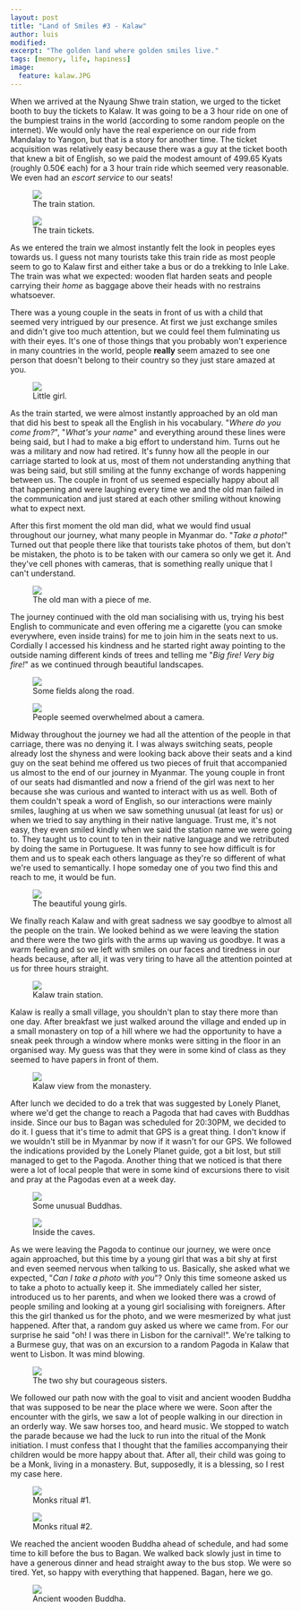```yaml
---
layout: post
title: "Land of Smiles #3 - Kalaw"
author: luis
modified:
excerpt: "The golden land where golden smiles live."
tags: [memory, life, hapiness]
image:
  feature: kalaw.JPG
---
```


When we arrived at the Nyaung Shwe train station, we urged to the ticket booth to buy the tickets to Kalaw. It was going to be a 3 hour ride on one of the bumpiest trains in the world (according to some random people on the internet). We would only have the real experience on our ride from Mandalay to Yangon, but that is a story for another time. The ticket acquisition was relatively easy because there was a guy at the ticket booth that knew a bit of English, so we paid the modest amount of 499.65 Kyats (roughly 0.50€ each) for a 3 hour train ride which seemed very reasonable. We even had an <i>escort service</i> to our seats!


<figure>
	<a href="../images/myanmar/4Kalaw/trainstation.JPG"><img src="../images/myanmar/4Kalaw/trainstation.JPG"></a>
	<figcaption>The train station.</figcaption>
</figure>

<figure>
	<a href="../images/myanmar/4Kalaw/tickets.JPG"><img src="../images/myanmar/4Kalaw/tickets.JPG"></a>
	<figcaption>The train tickets.</figcaption>
</figure>


As we entered the train we almost instantly felt the look in peoples eyes towards us. I guess not many tourists take this train ride as most people seem to go to Kalaw first and either take a bus or do a trekking to Inle Lake. The train was what we expected: wooden flat harden seats and people carrying their <i>home</i> as baggage above their heads with no restrains whatsoever.

There was a young couple in the seats in front of us with a child that seemed very intrigued by our presence. At first we just exchange smiles and didn't give too much attention, but we could feel them fulminating us with their eyes. It's one of those things that you probably won't experience in many countries in the world, people <b>really</b> seem amazed to see one person that doesn't belong to their country so they just stare amazed at you.


<figure>
	<a href="../images/myanmar/4Kalaw/train1.JPG"><img src="../images/myanmar/4Kalaw/train1.JPG"></a>
	<figcaption>Little girl.</figcaption>
</figure>


As the train started, we were almost instantly approached by an old man that did his best to speak all the English in his vocabulary. "<i>Where do you come from?</i>", "<i>What's your name</i>" and everything around these lines were being said, but I had to make a big effort to understand him. Turns out he was a military and now had retired. It's funny how all the people in our carriage started to look at us, most of them not understanding anything that was being said, but still smiling at the funny exchange of words happening between us. The couple in front of us seemed especially happy about all that happening and were laughing every time we and the old man failed in the communication and just stared at each other smiling without knowing what to expect next.

After this first moment the old man did, what we would find usual throughout our journey, what many people in Myanmar do. "<i>Take a photo!</i>" Turned out that people there like that tourists take photos of them, but don't be mistaken, the photo is to be taken with our camera so only we get it. And they've cell phones with cameras, that is something really unique that I can't understand.


<figure>
	<a href="../images/myanmar/4Kalaw/train2.JPG"><img src="../images/myanmar/4Kalaw/train2.JPG"></a>
	<figcaption>The old man with a piece of me.</figcaption>
</figure>


The journey continued with the old man socialising with us, trying his best English to communicate and even offering me a cigarette (you can smoke everywhere, even inside trains) for me to join him in the seats next to us. Cordially I accessed his kindness and he started right away pointing to the outside naming different kinds of trees and telling me "<i>Big fire! Very big fire!</i>" as we continued through beautiful landscapes.


<figure>
	<a href="../images/myanmar/4Kalaw/train3.JPG"><img src="../images/myanmar/4Kalaw/train3.JPG"></a>
	<figcaption>Some fields along the road.</figcaption>
</figure>


<figure>
	<a href="../images/myanmar/4Kalaw/train4.JPG"><img src="../images/myanmar/4Kalaw/train4.JPG"></a>
	<figcaption>People seemed overwhelmed about a camera.</figcaption>
</figure>


Midway throughout the journey we had all the attention of the people in that carriage, there was no denying it. I was always switching seats, people already lost the shyness and were looking back above their seats and a kind guy on the seat behind me offered us two pieces of fruit that accompanied us almost to the end of our journey in Myanmar. The young couple in front of our seats had dismantled and now a friend of the girl was next to her because she was curious and wanted to interact with us as well.
Both of them couldn't speak a word of English, so our interactions were mainly smiles, laughing at us when we saw something unusual (at least for us) or when we tried to say anything in their native language. Trust me, it's not easy, they even smiled kindly when we said the station name we were going to. They taught us to count to ten in their native language and we retributed by doing the same in Portuguese. It was funny to see how difficult is for them and us to speak each others language as they're so different of what we're used to semantically. I hope someday one of you two find this and reach to me, it would be fun.


<figure>
	<a href="../images/myanmar/4Kalaw/train5.JPG"><img src="../images/myanmar/4Kalaw/train5.JPG"></a>
	<figcaption>The beautiful young girls.</figcaption>
</figure>


We finally reach Kalaw and with great sadness we say goodbye to almost all the people on the train. We looked behind as we were leaving the station and there were the two girls with the arms up waving us goodbye. It was a warm feeling and so we left with smiles on our faces and tiredness in our heads because, after all, it was very tiring to have all the attention pointed at us for three hours straight.


<figure>
	<a href="../images/myanmar/4Kalaw/train6.JPG"><img src="../images/myanmar/4Kalaw/train6.JPG"></a>
	<figcaption>Kalaw train station.</figcaption>
</figure>


Kalaw is really a small village, you shouldn't plan to stay there more than one day. After breakfast we just walked around the village and ended up in a small monastery on top of a hill where we had the opportunity to have a sneak peek through a window where monks were sitting in the floor in an organised way. My guess was that they were in some kind of class as they seemed to have papers in front of them.


<figure>
	<a href="../images/myanmar/4Kalaw/kalaw1.JPG"><img src="../images/myanmar/4Kalaw/kalaw1.JPG"></a>
	<figcaption>Kalaw view from the monastery.</figcaption>
</figure>


After lunch we decided to do a trek that was suggested by Lonely Planet, where we'd get the change to reach a Pagoda that had caves with Buddhas inside. Since our bus to Bagan was scheduled for 20:30PM, we decided to do it. I guess that it's time to admit that GPS is a great thing. I don't know if we wouldn't still be in Myanmar by now if it wasn't for our GPS. We followed the indications provided by the Lonely Planet guide, got a bit lost, but still managed to get to the Pagoda.
Another thing that we noticed is that there were a lot of local people that were in some kind of excursions there to visit and pray at the Pagodas even at a week day.


<figure>
	<a href="../images/myanmar/4Kalaw/kalaw2.JPG"><img src="../images/myanmar/4Kalaw/kalaw2.JPG"></a>
	<figcaption>Some unusual Buddhas.</figcaption>
</figure>


<figure>
	<a href="../images/myanmar/4Kalaw/kalaw3.JPG"><img src="../images/myanmar/4Kalaw/kalaw3.JPG"></a>
	<figcaption>Inside the caves.</figcaption>
</figure>


As we were leaving the Pagoda to continue our journey, we were once again approached, but this time by a young girl that was a bit shy at first and even seemed nervous when talking to us. Basically, she asked what we expected, "<i>Can I take a photo with you</i>"? Only this time someone asked us to take a photo to actually keep it. She immediately called her sister, introduced us to her parents, and when we looked there was a crowd of people smiling and looking at a young girl socialising with foreigners. After this the girl thanked us for the photo, and we were mesmerized by what just happened. After that, a random guy asked us where we came from. For our surprise he said "oh! I was there in Lisbon for the carnival!". We're talking to a Burmese guy, that was on an excursion to a random Pagoda in Kalaw that went to Lisbon. It was mind blowing.


<figure>
	<a href="../images/myanmar/4Kalaw/kalaw4.JPG"><img src="../images/myanmar/4Kalaw/kalaw4.JPG"></a>
	<figcaption>The two shy but courageous sisters.</figcaption>
</figure>


We followed our path now with the goal to visit and ancient wooden Buddha that was supposed to be near the place where we were. Soon after the encounter with the girls, we saw a lot of people walking in our direction in an orderly way. We saw horses too, and heard music. We stopped to watch the parade because we had the luck to run into the ritual of the Monk initiation. I must confess that I thought that the families accompanying their children would be more happy about that. After all, their child was going to be a Monk, living in a monastery. But, supposedly, it is a blessing, so I rest my case here.


<figure>
	<a href="../images/myanmar/4Kalaw/kalaw5.JPG"><img src="../images/myanmar/4Kalaw/kalaw5.JPG"></a>
	<figcaption>Monks ritual #1.</figcaption>
</figure>

<figure>
	<a href="../images/myanmar/4Kalaw/kalaw6.JPG"><img src="../images/myanmar/4Kalaw/kalaw6.JPG"></a>
	<figcaption>Monks ritual #2.</figcaption>
</figure>


We reached the ancient wooden Buddha ahead of schedule, and had some time to kill before the bus to Bagan. We walked back slowly just in time to have a generous dinner and head straight away to the bus stop. We were so tired. Yet, so happy with everything that happened. Bagan, here we go.


<figure>
	<a href="../images/myanmar/4Kalaw/kalaw7.JPG"><img src="../images/myanmar/4Kalaw/kalaw7.JPG"></a>
	<figcaption>Ancient wooden Buddha.</figcaption>
</figure>
